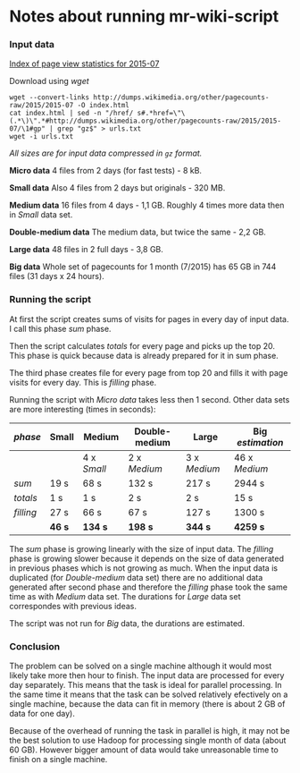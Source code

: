 Notes about running mr-wiki-script
==================================

### Input data

[Index of page view statistics for 2015-07](http://dumps.wikimedia.org/other/pagecounts-raw/2015/2015-07/)

Download using _wget_
```
wget --convert-links http://dumps.wikimedia.org/other/pagecounts-raw/2015/2015-07 -O index.html
cat index.html | sed -n "/href/ s#.*href=\"\(.*\)\".*#http://dumps.wikimedia.org/other/pagecounts-raw/2015/2015-07/\1#gp" | grep "gz$" > urls.txt
wget -i urls.txt
```

_All sizes are for input data compressed in `gz` format._

**Micro data** 
4 files from 2 days (for fast tests) - 8 kB.

**Small data** 
Also 4 files from 2 days but originals - 320 MB.

**Medium data** 
16 files from 4 days - 1,1 GB. Roughly 4 times more data then in _Small_ data 
set.

**Double-medium data** 
The medium data, but twice the same - 2,2 GB.

**Large data**
48 files in 2 full days - 3,8 GB.

**Big data** 
Whole set of pagecounts for 1 month (7/2015) has 65 GB in 744 files (31 days x 24 hours).

### Running the script

At first the script creates sums of visits for pages in every day of input data. 
I call this phase _sum_ phase.

Then the script calculates _totals_ for every page and picks up the top 20. This 
phase is quick because data is already prepared for it in sum phase.

The third phase creates file for every page from top 20 and fills it with page 
visits for every day. This is _filling_ phase.

Running the script with _Micro data_ takes less then 1 second. Other data sets 
are more interesting (times in seconds):

| _phase_   | **Small** | **Medium**  | **Double-medium** | **Large**    | **Big** _estimation_ |
|-----------|-----------|-------------|-------------------|--------------|----------------------|
|           |           | 4 x _Small_ | 2 x _Medium_      | 3 x _Medium_ | 46 x _Medium_        |
| _sum_     | 19 s      | 68 s        | 132 s             | 217 s        | 2944 s               |
| _totals_  | 1 s       | 1 s         | 2 s               | 2 s          | 15 s                 |
| _filling_ | 27 s      | 66 s        | 67 s              | 127 s        | 1300 s               |
|           | **46 s**  | **134 s**   | **198 s**         | **344 s**    | **4259 s**           |

The _sum_ phase is growing linearly with the size of input data. The _filling_ 
phase is growing slower because it depends on the size of data generated in 
previous phases which is not growing as much. When the input data is duplicated 
(for _Double-medium_ data set) there are no additional data generated after 
second phase and therefore the _filling_ phase took the same time as with 
_Medium_ data set. The durations for _Large_ data set correspondes with previous 
ideas.

The script was not run for _Big_ data, the durations are estimated.

### Conclusion

The problem can be solved on a single machine although it would most likely take 
more then hour to finish. The input data are processed for every day separately. 
This means that the task is ideal for parallel processing. In the same time it 
means that the task can be solved relatively efectively on a single machine, 
because the data can fit in memory (there is about 2 GB of data for one day). 

Because of the overhead of running the task in parallel is high, it may not be 
the best solution to use Hadoop for processing single month of data (about 60 
GB). However bigger amount of data would take unreasonable time to finish on 
a single machine.
